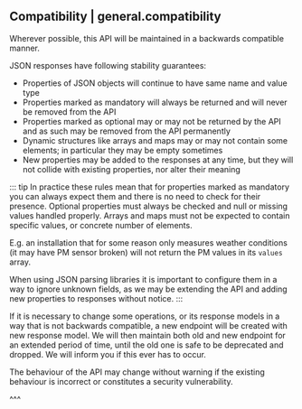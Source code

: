 ## Compatibility | general.compatibility

Wherever possible, this API will be maintained in a backwards compatible manner.

JSON responses have following stability guarantees:

- Properties of JSON objects will continue to have same name and value type
- Properties marked as mandatory will always be returned and will never be removed from the API
- Properties marked as optional may or may not be returned by the API and as such may be removed from the API permanently
- Dynamic structures like arrays and maps may or may not contain some elements; in particular they may be empty sometimes
- New properties may be added to the responses at any time, but they will not collide with existing properties, nor alter their meaning

::: tip
In practice these rules mean that for properties marked as mandatory you can always expect them and there is no need to check for their presence. Optional properties must always be checked and null or missing values handled properly. Arrays and maps must not be expected to contain specific values, or concrete number of elements. 

E.g. an installation that for some reason only measures weather conditions (it may have PM sensor broken) will not return the PM values in its `values` array.

When using JSON parsing libraries it is important to configure them in a way to ignore unknown fields, as we may be extending the API and adding new properties to responses without notice.
:::

If it is necessary to change some operations, or its response models in a way that is not backwards compatible, a new endpoint will be created with new response model. We will then maintain both old and new endpoint for an extended period of time, until the old one is safe to be deprecated and dropped. We will inform you if this ever has to occur.

The behaviour of the API may change without warning if the existing behaviour is incorrect or constitutes a security vulnerability.

^^^
